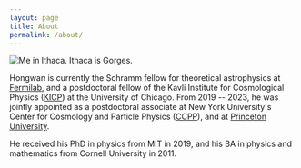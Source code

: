 ```yaml
---
layout: page
title: About
permalink: /about/
---
```


![Me in Ithaca. Ithaca is Gorges.](/images/ithaca.jpg)


Hongwan is currently the Schramm fellow for theoretical astrophysics at [Fermilab](https://theory.fnal.gov/), and a postdoctoral fellow of the Kavli Institute for Cosmological Physics ([KICP](https://kavlicosmo.uchicago.edu/)) at the University of Chicago. From 2019 -- 2023, he was jointly appointed as a postdoctoral associate at New York University's Center for Cosmology and Particle Physics ([CCPP](https://cosmo.nyu.edu)), and at [Princeton University](https://www.mariangelalisanti.com/).

He received his PhD in physics from MIT in 2019, and his BA in physics and mathematics from Cornell University in 2011. 

<!-- This is the base Jekyll theme. You can find out more info about customizing your Jekyll theme, as well as basic Jekyll usage documentation at [jekyllrb.com](https://jekyllrb.com/) -->

<!-- You can find the source code for Minima at GitHub:
[jekyll][jekyll-organization] /
[minima](https://github.com/jekyll/minima)

You can find the source code for Jekyll at GitHub:
[jekyll][jekyll-organization] /
[jekyll](https://github.com/jekyll/jekyll)


[jekyll-organization]: https://github.com/jekyll -->
